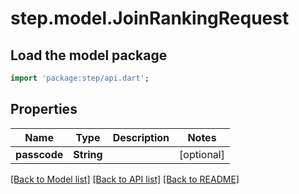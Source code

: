 # step.model.JoinRankingRequest

## Load the model package
```dart
import 'package:step/api.dart';
```

## Properties
Name | Type | Description | Notes
------------ | ------------- | ------------- | -------------
**passcode** | **String** |  | [optional] 

[[Back to Model list]](../README.md#documentation-for-models) [[Back to API list]](../README.md#documentation-for-api-endpoints) [[Back to README]](../README.md)


